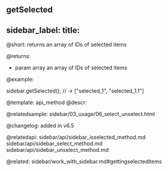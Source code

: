 getSelected
---
sidebar_label: 
title: 
---          

@short: returns an array of IDs of selected items





@returns:
- param     array     an array of IDs of selected items


@example:

sidebar.getSelected(); // -> ["selected_1", "selected_1.1"]


@template: api_method
@descr:

@relatedsample: sidebar/03_usage/06_select_unselect.html



@changelog: added in v6.5

@relatedapi: 
sidebar/api/sidebar_isselected_method.md
sidebar/api/sidebar_select_method.md
sidebar/api/sidebar_unselect_method.md

@related: sidebar/work_with_sidebar.md#gettingselecteditems